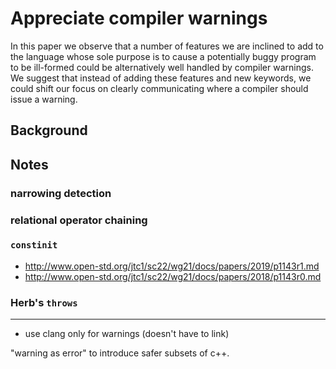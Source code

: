 Appreciate compiler warnings
============================

In this paper we observe that a number of features we are inclined to add to the language whose sole purpose is to cause a potentially buggy program to be ill-formed could be alternatively well handled by compiler warnings. We suggest that instead of adding these features and new keywords, we could shift our focus on clearly communicating where a compiler should issue a warning.


Background
----------


Notes
-----

### narrowing detection
### relational operator chaining
### `constinit`

* http://www.open-std.org/jtc1/sc22/wg21/docs/papers/2019/p1143r1.md
* http://www.open-std.org/jtc1/sc22/wg21/docs/papers/2018/p1143r0.md

### Herb's `throws`

--------------

* use clang only for warnings (doesn't have to link)

"warning as error" to introduce safer subsets of c++.
